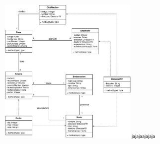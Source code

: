 <img justify-content="center" width="80%" height="80%" src="../../../../Imagenes/ClubNautico.jpg" alt="Diagrama Clases ClubNautico">
jajajaajajaja
